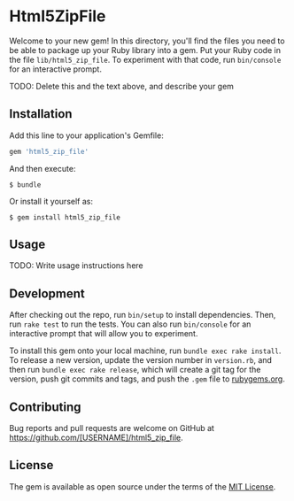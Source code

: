 # Html5ZipFile

Welcome to your new gem! In this directory, you'll find the files you need to be able to package up your Ruby library into a gem. Put your Ruby code in the file `lib/html5_zip_file`. To experiment with that code, run `bin/console` for an interactive prompt.

TODO: Delete this and the text above, and describe your gem

## Installation

Add this line to your application's Gemfile:

```ruby
gem 'html5_zip_file'
```

And then execute:

    $ bundle

Or install it yourself as:

    $ gem install html5_zip_file

## Usage

TODO: Write usage instructions here

## Development

After checking out the repo, run `bin/setup` to install dependencies. Then, run `rake test` to run the tests. You can also run `bin/console` for an interactive prompt that will allow you to experiment.

To install this gem onto your local machine, run `bundle exec rake install`. To release a new version, update the version number in `version.rb`, and then run `bundle exec rake release`, which will create a git tag for the version, push git commits and tags, and push the `.gem` file to [rubygems.org](https://rubygems.org).

## Contributing

Bug reports and pull requests are welcome on GitHub at https://github.com/[USERNAME]/html5_zip_file.


## License

The gem is available as open source under the terms of the [MIT License](http://opensource.org/licenses/MIT).

